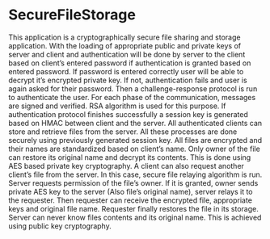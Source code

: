# SecureFileStorage
This application is a cryptographically secure file sharing and storage application. With the loading of appropriate public and private keys of server and client and authentication will be done by server to the client based on client’s entered password if authentication is granted based on entered password. If password is entered correctly user will be able to decrypt it’s encrypted private key. If not, authentication fails and user is again asked for their password. Then a challenge-response protocol is run to authenticate the user. For each phase of the communication, messages are signed and verified. RSA algorithm is used for this purpose. If authentication protocol finishes successfully a session key is generated based on HMAC between client and the server. 
	 All authenticated clients can store and retrieve files from the server. All these processes are done securely using previously generated session key. All files are encrypted and their names are standardized based on client’s name. Only owner of the file can restore its original name and decrypt its contents. This is done using AES based private key cryptography. A client can also request another client’s file from the server. In this case, secure file relaying algorithm is run. Server requests permission of the file’s owner. If it is granted, owner sends private AES key to the server (Also file’s original name), server relays it to the requester. Then requester can receive the encrypted file, appropriate keys and original file name. Requester finally restores the file in its storage. Server can never know files contents and its original name. This is achieved using public key cryptography.
